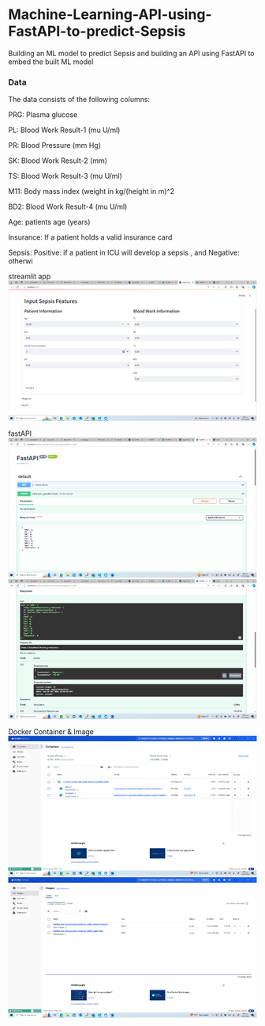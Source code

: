 # Machine-Learning-API-using-FastAPI-to-predict-Sepsis
Building an ML model to predict Sepsis and building an API using FastAPI to embed the built ML model

### Data 

The data consists of the following columns:

PRG: Plasma glucose

PL: Blood Work Result-1 (mu U/ml)

PR: Blood Pressure (mm Hg)

SK: Blood Work Result-2 (mm)

TS: Blood Work Result-3 (mu U/ml)

M11: Body mass index (weight in kg/(height in m)^2

BD2: Blood Work Result-4 (mu U/ml)

Age: patients age (years)

Insurance: If a patient holds a valid insurance card

Sepsis: Positive: if a patient in ICU will develop a sepsis , and Negative: otherwi

streamlit app
![alt text](image.png)

fastAPI
![alt text](image-1.png)
![alt text](image-2.png)

Docker Container & Image
![alt text](image-3.png)
![alt text](image-4.png)